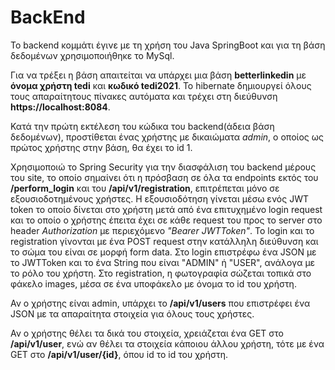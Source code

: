 # BackEnd

To backend κομμάτι έγινε με τη χρήση του Java SpringBoot και για τη βάση δεδομένων χρησιμοποιήθηκε το MySql.

Για να τρέξει η βάση απαιτείται να υπάρχει μια βάση **betterlinkedin** με **όνομα χρήστη tedi** και **κωδικό tedi2021**. Το hibernate δημιουργεί όλους τους απαραίτητους πίνακες αυτόματα και τρέχει στη διεύθυνση **https://localhost:8084**.

Κατά την πρώτη εκτέλεση του κώδικα του backend(άδεια βάση δεδομένων), προστίθεται ένας χρήστης με δικαιώματα *admin*, ο οποίος ως πρώτος χρήστης στην βάση, θα έχει το id 1.

Χρησιμοποιώ το Spring Security για την διασφάλιση του backend μέρους του site, το οποίο σημαίνει ότι η πρόσβαση σε όλα τα endpoints εκτός του **/perform_login** και του **/api/v1/registration**, επιτρέπεται μόνο σε εξουσιοδοτημένους χρήστες. Η εξουσιοδότηση γίνεται μέσω ενός JWT token το οποίο δίνεται στο χρήστη μετά από ένα επιτυχημένο login request και το οποίο ο χρήστης έπειτα έχει σε κάθε request του προς το server στο header *Authorization* με περιεχόμενο *"Bearer JWTToken"*. Το login και το registration γίνονται με ένα POST request στην κατάλληλη διεύθυνση και το σώμα του είναι σε μορφή form data. Στο login επιστρέφω ένα JSON με το JWTToken και το ένα String που είναι "ADMIN" ή "USER", ανάλογα με το ρόλο του χρήστη. Στο registration, η φωτογραφία σώζεται τοπικά στο φάκελο images, μέσα σε ένα υποφάκελο με όνομα το id του χρήστη.

Αν ο χρήστης είναι admin, υπάρχει το **/api/v1/users** που επιστρέφει ένα JSON με τα απαραίτητα στοιχεία για όλους τους χρήστες.

Αν ο χρήστης θέλει τα δικά του στοιχεία, χρειάζεται ένα GET στο **/api/v1/user**, ενώ αν θέλει τα στοιχεία κάποιου άλλου χρήστη, τότε με ένα GET στο **/api/v1/user/{id}**, όπου id το id του χρήστη.





